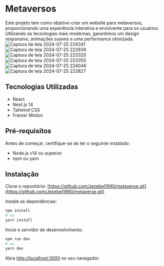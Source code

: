 # Metaversos
Este projeto tem como objetivo criar um website para metaversos, proporcionando uma experiência interativa e envolvente para os usuários. Utilizando as tecnologias mais modernas, garantimos um design responsivo, animações suaves e uma performance otimizada.
![Captura de tela 2024-07-25 224341](https://github.com/user-attachments/assets/d4d2688f-22a9-4cd2-b4ca-876d752206c9)
![Captura de tela 2024-07-25 222939](https://github.com/user-attachments/assets/81dbe931-be45-4060-a2ab-28a42ad1a6b9)
![Captura de tela 2024-07-25 223320](https://github.com/user-attachments/assets/f1cac020-998d-4791-963d-fe1d990aff50)
![Captura de tela 2024-07-25 223355](https://github.com/user-attachments/assets/4c6e9625-83cd-4e96-81e9-8f14325c277c)
![Captura de tela 2024-07-25 224046](https://github.com/user-attachments/assets/2a066c0b-c22a-4732-80e2-94ef5e464522)
![Captura de tela 2024-07-25 223827](https://github.com/user-attachments/assets/02fb3d61-612f-414e-9b98-37269e50a114)




## Tecnologias Utilizadas
- React
- Next.js 14
- Tailwind CSS
- Framer Motion

## Pré-requisitos
Antes de começar, certifique-se de ter o seguinte instalado:

- Node.js v14 ou superior
- npm ou yarn

## Instalação
Clone o repositório:
[https://github.com/Jezebel1990/metaverse.git](https://github.com/Jezebel1990/metaverse.git)

Instale as dependências:
```bash
npm install
# ou
yarn install
```

Inicie o servidor de desenvolvimento:
```bash
npm run dev
# ou
yarn dev
```

Abra [http://localhost:3000](http://localhost:3000) no seu navegador.


